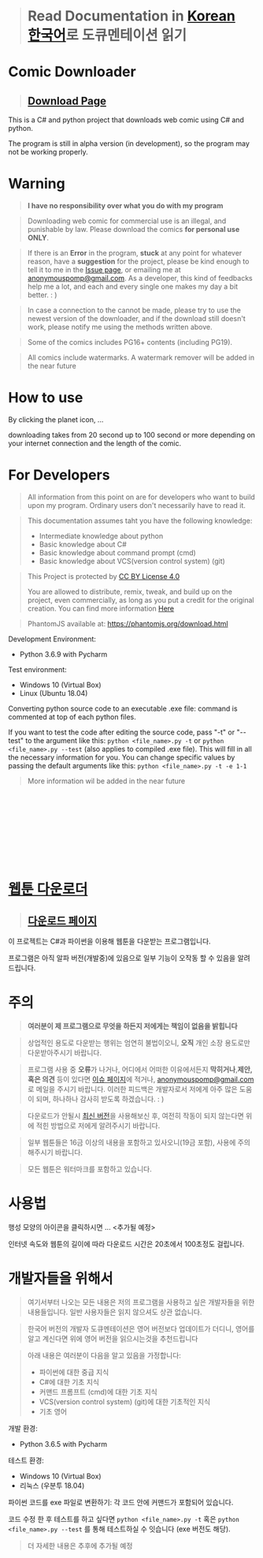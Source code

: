 ># Read Documentation in [Korean](#kor)<br>[한국어](#kor)로 도큐멘테이션 읽기

# Comic Downloader

> ## [Download Page](https://github.com/AnonymousPomp/Comic-Downloader/releases/)

This is a C# and python project that downloads web comic using C# and python.

The program is still in alpha version (in development), so the program may not be working properly.

# Warning
>**I have no responsibility over what you do with my program**

>Downloading web comic for commercial use is an illegal, and punishable by law. Please download the comics **for personal use ONLY**.

>If there is an **Error** in the program, **stuck** at any point for whatever reason, have a **suggestion** for the project, please be kind enough to tell it to me in the [Issue page](https://github.com/AnonymousPomp/Comic-Downloader/issues), or emailing me at <anonymouspomp@gmail.com>. As a developer, this kind of  feedbacks help me a lot, and each and every single one makes my day a bit better. : )

>In case a connection to the cannot be made, please try to use the newest version of the downloader, and if the download still doesn't work, please notify me using the methods written above.

>Some of the comics includes PG16+ contents (including PG19).

>All comics include watermarks. A watermark remover will be added in the near future

# How to use
By clicking the planet icon, ...

downloading takes from 20 second up to 100 second or more depending on your internet connection and the length of the comic.

# For Developers
>All information from this point on are for developers who want to build upon my program. Ordinary users don't necessarily have to read it.

>This documentation assumes taht you have the following knowledge:
>- Intermediate knowledge about python
>- Basic knowledge about C#
>- Basic knowledge about command prompt (cmd)
>- Basic knowledge about VCS(version control system) (git)

>This Project is protected by [CC BY License 4.0](https://creativecommons.org/licenses/by/4.0/)
>
>You are allowed to distribute, remix, tweak, and build up on the project, even commercially, as long as you put a credit for the original creation.
You can find more information [Here](https://en.wikipedia.org/wiki/Creative_Commons_license#Types_of_licenses)

> PhantomJS available at: https://phantomjs.org/download.html

Development Environment:
- Python 3.6.9 with Pycharm

Test environment:
- Windows 10 (Virtual Box)
- Linux (Ubuntu 18.04)

Converting python source code to an executable .exe file: command is commented at top of each python files.

If you want to test the code after editing the source code, pass "-t" or "--test" to the argument like this: `python <file_name>.py -t` or `python <file_name>.py --test` (also applies to compiled .exe file). This will fill in all the necessary information for you. You can change specific values by passing the default arguments like this: `python <file_name>.py -t -e 1-1`

>More information wil be added in the near future

<br>
<br>
<br>
<br>
<br>
<br>
<br>
<br>

# [웹툰 다운로더](#kor)
> ## [다운로드 페이지](https://github.com/AnonymousPomp/Comic-Downloader/releases/)

이 프로젝트는 C#과 파이썬을 이용해 웹툰을 다운받는 프로그램입니다.

프로그램은 아직 알파 버전(개발중)에 있음으로 일부 기능이 오작동 할 수 있음을 알려드립니다.

# 주의
>**여러분이 제 프로그램으로 무엇을 하든지 저에게는 책임이 없음을 밝힙니다**

>상업적인 용도로 다운받는 행위는 엄연히 불법이오니, **오직** 개인 소장 용도로만 다운받아주시기 바랍니다.

>프로그램 사용 중 **오류**가 나거나, 어디에서 어떠한 이유에서든지 **막히거나**,**제안, 혹은 의견** 등이 있다면 [이슈 페이지](https://github.com/AnonymousPomp/Comic-Downloader/issues)에 적거나, <anonymouspomp@gmail.com>로 메일을 주시기 바랍니다. 이러한 피드백은 개발자로서 저에게 아주 많은 도움이 되며, 하나하나 감사히 받도록 하겠습니다. : )

>다운로드가 안될시 [최신 버전](https://github.com/AnonymousPomp/Comic-Downloader/releases/latest)을 사용해보신 후, 여전히 작동이 되지 않는다면 위에 적힌 방법으로 저에게 알려주시기 바랍니다.

>일부 웹툰들은 16금 이상의 내용을 포함하고 있사오니(19금 포함), 사용에 주의해주시기 바랍니다.

>모든 웹툰은 워터마크를 포함하고 있습니다.

# 사용법
행성 모양의 아이콘을 클릭하시면 ... <추가될 예정>

인터넷 속도와 웹툰의 길이에 따라 다운로드 시간은 20초에서 100초정도 걸립니다.

# 개발자들을 위해서
>여기서부터 나오는 모든 내용은 저의 프로그램을 사용하고 싶은 개발자들을 위한 내용들입니다. 일반 사용자들은 읽지 않으셔도 상관 없습니다.

>한국어 버전의 개발자 도큐멘테이션은 영어 버전보다 업데이트가 더디니, 영어를 알고 계신다면 위에 영어 버전을 읽으시는것을 추천드립니다

>아래 내용은 여러분이 다음을 알고 있음을 가정합니다:
>- 파이썬에 대한 중급 지식
>- C#에 대한 기초 지식
>- 커맨드 프롬프트 (cmd)에 대한 기초 지식
>- VCS(version control system) (git)에 대한 기초적인 지식
>- 기초 영어

개발 환경:
- Python 3.6.5 with Pycharm

테스트 환경:
- Windows 10 (Virtual Box)
- 리눅스 (우분투 18.04)

파이썬 코드를 exe 파일로 변환하기: 각 코드 안에 커맨드가 포함되어 있습니다.

코드 수정 한 후 테스트를 하고 싶다면 `python <file_name>.py -t` 혹은 `python <file_name>.py --test` 를 통해 테스트하실 수 잇습니다 (exe 버전도 해당).

>더 자세한 내용은 추후에 추가될 예정